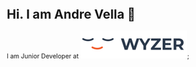 # Hi. I am Andre Vella 👋

I am Junior Developer at [![Wyzer](./resources/images/wyzer_logo.png)](https://www.wyzer.ai/);
